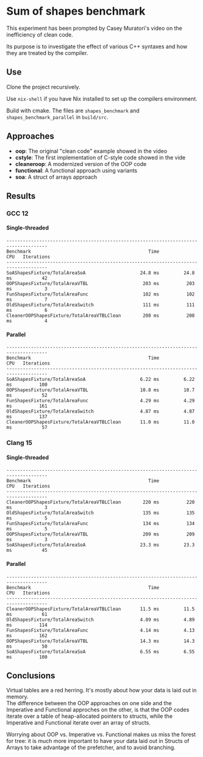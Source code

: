 # Sum of shapes benchmark

This experiment has been prompted by Casey Muratori's video on the inefficiency of clean code.

Its purpose is to investigate the effect of various C++ syntaxes and how they are treated by the compiler.

## Use

Clone the project recursively.

Use `nix-shell` if you have Nix installed to set up the compilers environment.

Build with cmake. The files are `shapes_benchmark` and `shapes_benchmark_parallel` in `build/src`.

## Approaches

 - **oop**: The original "clean code" example showed in the video
 - **cstyle**: The first implementation of C-style code showed in the vide
 - **cleaneroop**: A modernized version of the OOP code
 - **functional**: A functional approach using variants
 - **soa**: A struct of arrays approach

## Results

### GCC 12

#### Single-threaded

```text
-------------------------------------------------------------------------------------
Benchmark                                           Time             CPU   Iterations
-------------------------------------------------------------------------------------
SoAShapesFixture/TotalAreaSoA                    24.8 ms         24.8 ms           42
OOPShapesFixture/TotalAreaVTBL                    203 ms          203 ms            3
FunShapesFixture/TotalAreaFunc                    102 ms          102 ms            7
OldShapesFixture/TotalAreaSwitch                  111 ms          111 ms            6
CleanerOOPShapesFixture/TotalAreaVTBLClean        208 ms          208 ms            4
```

#### Parallel

```text
-------------------------------------------------------------------------------------
Benchmark                                           Time             CPU   Iterations
-------------------------------------------------------------------------------------
SoAShapesFixture/TotalAreaSoA                    6.22 ms         6.22 ms          100
OOPShapesFixture/TotalAreaVTBL                   10.8 ms         10.7 ms           52
FunShapesFixture/TotalAreaFunc                   4.29 ms         4.29 ms          161
OldShapesFixture/TotalAreaSwitch                 4.87 ms         4.87 ms          137
CleanerOOPShapesFixture/TotalAreaVTBLClean       11.0 ms         11.0 ms           57
```

### Clang 15

#### Single-threaded

```text
-------------------------------------------------------------------------------------
Benchmark                                           Time             CPU   Iterations
-------------------------------------------------------------------------------------
CleanerOOPShapesFixture/TotalAreaVTBLClean        220 ms          220 ms            3
OldShapesFixture/TotalAreaSwitch                  135 ms          135 ms            5
FunShapesFixture/TotalAreaFunc                    134 ms          134 ms            5
OOPShapesFixture/TotalAreaVTBL                    209 ms          209 ms            3
SoAShapesFixture/TotalAreaSoA                    23.3 ms         23.3 ms           45
```

 #### Parallel

```text
-------------------------------------------------------------------------------------
Benchmark                                           Time             CPU   Iterations
-------------------------------------------------------------------------------------
CleanerOOPShapesFixture/TotalAreaVTBLClean       11.5 ms         11.5 ms           61
OldShapesFixture/TotalAreaSwitch                 4.89 ms         4.89 ms          114
FunShapesFixture/TotalAreaFunc                   4.14 ms         4.13 ms          162
OOPShapesFixture/TotalAreaVTBL                   14.3 ms         14.3 ms           50
SoAShapesFixture/TotalAreaSoA                    6.55 ms         6.55 ms          100
```

## Conclusions

Virtual tables are a red herring. It's mostly about how your data is laid out in memory.  
The difference between the OOP approaches on one side and the Imperative and Functional approches on the other, is that the OOP codes iterate over a table of heap-allocated pointers to structs, while the Imperative and Functional iterate over an array of structs.

Worrying about OOP vs. Imperative vs. Functional makes us miss the forest for tree: it is much more important to have your data laid out in Structs of Arrays to take advantage of the prefetcher, and to avoid branching.
